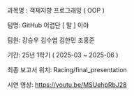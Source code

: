 과목명 : 객체지향 프로그래밍 ( OOP )

팀명: GitHub 어렵단 [ 말 ] 이야

팀원: 강승우 김수엽 김한민 조홍준

기간: 25년 1학기 ( 2025-03 ~ 2025-06 )

최종 보고서 위치: Racing/final_presentation

시연 영상: https://youtu.be/MSUehpRbJ28
